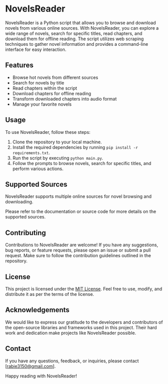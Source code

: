 # NovelsReader

NovelsReader is a Python script that allows you to browse and download novels from various online sources. With NovelsReader, you can explore a wide range of novels, search for specific titles, read chapters, and download them for offline reading. The script utilizes web scraping techniques to gather novel information and provides a command-line interface for easy interaction.

## Features

- Browse hot novels from different sources
- Search for novels by title
- Read chapters within the script
- Download chapters for offline reading
- Transform downloaded chapters into audio format
- Manage your favorite novels

## Usage

To use NovelsReader, follow these steps:

1. Clone the repository to your local machine.
2. Install the required dependencies by running `pip install -r requirements.txt`.
3. Run the script by executing `python main.py`.
4. Follow the prompts to browse novels, search for specific titles, and perform various actions.

## Supported Sources

NovelsReader supports multiple online sources for novel browsing and downloading.

Please refer to the documentation or source code for more details on the supported sources.

## Contributing

Contributions to NovelsReader are welcome! If you have any suggestions, bug reports, or feature requests, please open an issue or submit a pull request. Make sure to follow the contribution guidelines outlined in the repository.

## License

This project is licensed under the [MIT License](LICENSE). Feel free to use, modify, and distribute it as per the terms of the license.

## Acknowledgements

We would like to express our gratitude to the developers and contributors of the open-source libraries and frameworks used in this project. Their hard work and dedication make projects like NovelsReader possible.

## Contact

If you have any questions, feedback, or inquiries, please contact [rabie3150@gmail.com].

Happy reading with NovelsReader!
